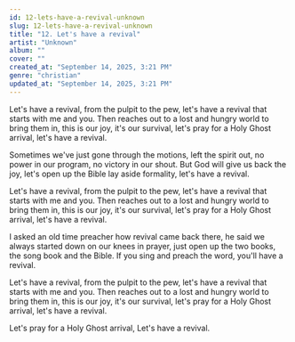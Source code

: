 ```yaml
---
id: 12-lets-have-a-revival-unknown
slug: 12-lets-have-a-revival-unknown
title: "12. Let's have a revival"
artist: "Unknown"
album: ""
cover: ""
created_at: "September 14, 2025, 3:21 PM"
genre: "christian"
updated_at: "September 14, 2025, 3:21 PM"
---
```


Let's have a revival, from the pulpit to the pew, let's have a revival that starts with me and you. Then reaches out to a lost and hungry world to bring them in, this is our joy, it's our survival, let's pray for a Holy Ghost arrival, let's have a revival. 

Sometimes we've just gone through the motions, left the spirit out, no power in our program, no victory in our shout. But God will give us back the joy, let's open up the Bible lay aside formality, let's have a revival. 

Let's have a revival, from the pulpit to the pew, let's have a revival that starts with me and you. Then reaches out to a lost and hungry world to bring them in, this is our joy, it's our survival, let's pray for a Holy Ghost arrival, let's have a revival. 

I asked an old time preacher how revival came back there, he said we always started down on our knees in prayer, just open up the two books, the song book and the Bible. If you sing and preach the word, you'll have a revival. 

Let's have a revival, from the pulpit to the pew, let's have a revival that starts with me and you. Then reaches out to a lost and hungry world to bring them in, this is our joy, it's our survival, let's pray for a Holy Ghost arrival, let's have a revival. 

Let's pray for a Holy Ghost arrival, Let's have a revival. 
